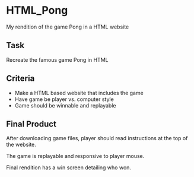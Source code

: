 # HTML_Pong
My rendition of the game Pong in a HTML website

## Task
Recreate the famous game Pong in HTML

## Criteria
* Make a HTML based website that includes the game
* Have game be player vs. computer style
* Game should be winnable and replayable

## Final Product
After downloading game files, player should read instructions at the top of the website.

The game is replayable and responsive to player mouse. 

Final rendition has a win screen detailing who won.
